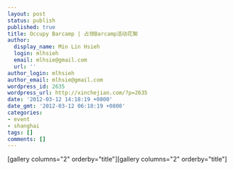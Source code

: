 ```yaml
---
layout: post
status: publish
published: true
title: Occupy Barcamp | 占领Barcamp活动花絮
author:
  display_name: Min Lin Hsieh
  login: mlhsieh
  email: mlhsie@gmail.com
  url: ''
author_login: mlhsieh
author_email: mlhsie@gmail.com
wordpress_id: 2635
wordpress_url: http://xinchejian.com/?p=2635
date: '2012-03-12 14:18:19 +0800'
date_gmt: '2012-03-12 06:18:19 +0800'
categories:
- event
- shanghai
tags: []
comments: []
---
```

<p><!--:en-->[gallery columns="2" orderby="title"]<!--:--><!--:zh-->[gallery columns="2" orderby="title"]<!--:--></p>
